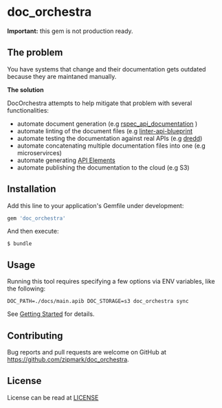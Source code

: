 # doc_orchestra

**Important:** this gem is not production ready.

## The problem

You have systems that change and their documentation gets
outdated because they are maintaned manually.

**The solution**

DocOrchestra attempts to help mitigate that problem with several
functionalities:

* automate document generation (e.g [rspec_api_documentation](https://github.com/zipmark/rspec_api_documentation) )
* automate linting of the document files (e.g [linter-api-blueprint](https://github.com/zdne/linter-api-blueprint)
* automate testing the documentation against real APIs (e.g [dredd](https://github.com/apiaryio/dredd))
* automate concatenating multiple documentation files into one (e.g microservirces)
* automate generating [API Elements](http://api-elements.readthedocs.io/en/latest/)
* automate publishing the documentation to the cloud (e.g S3)


## Installation

Add this line to your application's Gemfile under development:

```ruby
gem 'doc_orchestra'
```

And then execute:

    $ bundle

## Usage

Running this tool requires specifying a few options via ENV variables, like
the following:

```
DOC_PATH=./docs/main.apib DOC_STORAGE=s3 doc_orchestra sync
```

See [Getting Started](/docs/getting_started.md) for details.

## Contributing

Bug reports and pull requests are welcome on GitHub at https://github.com/zipmark/doc_orchestra.

## License

License can be read at [LICENSE](/LICENSE)
